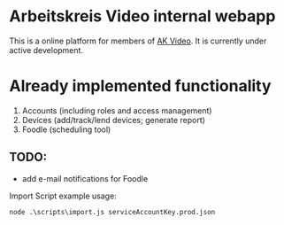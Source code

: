 # Arbeitskreis Video internal webapp

This is a online platform for members of [AK Video](https://arbeitskreis.video). It is currently under active development.

# Already implemented functionality

1. Accounts (including roles and access management)
2. Devices (add/track/lend devices; generate report)
3. Foodle (scheduling tool)

## TODO:

- add e-mail notifications for Foodle

Import Script example usage:

`node .\scripts\import.js serviceAccountKey.prod.json`

